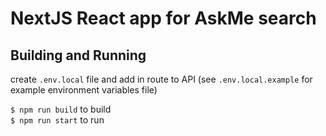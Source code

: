 # NextJS React app for AskMe search

## Building and Running

create `.env.local` file and add in route to API (see `.env.local.example` for example environment variables file)

`$ npm run build` to build  
`$ npm run start` to run
